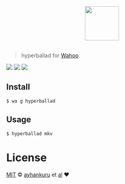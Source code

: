 <div align="center">
  <a href="http://github.com/fish-shell/wahoo">
  <img width=90px  src="https://cloud.githubusercontent.com/assets/8317250/9703317/d216df50-54ba-11e5-81b9-8cc92fa3f76a.png">
  </a>
</div>
<br>

> hyperballad for [Wahoo][wahoo].


![][wahoo-badge]
[![][travis-logo]][travis]
![][license-badge]

## Install


```fish
$ wa g hyperballad
```


## Usage

```fish
$ hyperballad mkv
```

# License

[MIT][mit] © [ayhankuru][author] et [al][contributors] :heart:


[mit]:            http://opensource.org/licenses/MIT
[author]:         http://github.com/ayhankuru
[contributors]:   https://github.com/ayhankuru/hyperballad/graphs/contributors
[wahoo]:          https://www.github.com/fish-shell/wahoo
[wahoo-badge]:    https://img.shields.io/badge/Wahoo-Framework-FF2848.svg?style=flat-square
[license-badge]:  https://img.shields.io/badge/license-MIT-444444.svg?style=flat-square
[travis-logo]:    http://img.shields.io/travis/ayhankuru/hyperballad.svg?style=flat-square
[travis]:         https://travis-ci.org/ayhankuru/hyperballad
